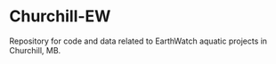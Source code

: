 # Churchill-EW
Repository for code and data related to EarthWatch aquatic projects in Churchill, MB. 
